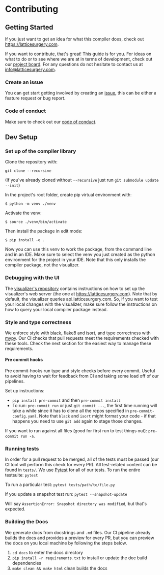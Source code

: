 # Contributing

<!-- start -->

## Getting Started

If you just want to get an idea for what this compiler does, check out https://latticesurgery.com.

If you want to contribute, that's great! This guide is for you. For ideas on what to do or to see where we are at in terms of development, check out our [project board](https://github.com/orgs/latticesurgery-com/projects/1). For any questions do not hesitate to contact us at info@latticesurgery.com.

### Create an issue

You can get start getting involved by creating an [issue](https://github.com/latticesurgery-com/lattice-surgery-compiler/issues/new/choose), this can be either a feature request or bug report.

### Code of conduct

Make sure to check out our [code of conduct](https://github.com/latticesurgery-com/lattice-surgery-compiler/blob/master/CODE_OF_CONDUCT.md).

## Dev Setup

### Set up of the compiler library
Clone the repository with:

`git clone --recursive`

(If you've already cloned without `--recursive` just run `git submodule update --init`)

In the project's root folder, create pip virtual environment with: 

`$ python -m venv ./venv`

Activate the venv:

`$ source ./venv/bin/activate`

Then install the package in edit mode:

`$ pip install -e .`

Now you can use this venv to work the package, from the command line and in an IDE. Make sure to select the venv you just created as the python environment for the project in your IDE. Note that this only installs the compiler package, not the visualizer.

### Debugging with the UI

The [visualizer's repository](https://github.com/latticesurgery-com/web-ui) contains instructions on how to set up the visualizer's web server (the one at https://latticesurgery.com). Note that by default, the visualizer queries api.latticesurgery.com. So, if you want to test your local changes with the visualizer,  make sure follow the instructions on how to query your local compiler package instead. 

### Style and type correctness

We enforce style with [black](https://github.com/psf/black), [flake8](https://flake8.pycqa.org/en/latest/) and [isort](https://github.com/PyCQA/isort), and type correctness with [mypy](http://mypy-lang.org/). Our CI checks that pull requests meet the requirements checked with these tools. Check the next section for the easiest way to manage these requirements.

#### Pre commit hooks
 Pre commit-hooks run type and style checks before every commit. Useful to avoid having to wait for feedback from CI and taking some load off of our pipelines.

Set up instructions:
* `pip install pre-commit` and then `pre-commit install` 
* To run: `pre-commit run` or just `git commit ...`, the first time running will take a while since it has to clone all the repos specified in `pre-commit-config.yaml`. Note that `black` and `isort` might format your code - if that happens you need to use `git add` again to stage those changes. 

If you want to run against all files (good for first run to test things out): `pre-commit run -a`. 

### Running tests
In order for a pull request to be merged, all of the tests must be passed (our CI tool will perform this check for every PR). All test-related content can be found in `tests/`. We use [Pytest](https://pytest.org/) for all of our tests.
To run the entire testsuite:
```pytest```
 
To run a particular test:
```pytest tests/path/to/file.py```

If you update a snapshot test run:
```pytest --snapshot-update```

Will say `AssertionError: Snapshot directory was modified`, but that's expected.

### Building the Docs

We generate docs from docstrings and `.md` files. Our CI pipeline already builds the docs and provides a preview for every PR, but you can preview the docs on you local machine by following the steps below.

 1. `cd docs` to enter the docs directory
 2. `pip install -r requirements.txt` to install or update the doc build dependencies
 3. `make clean && make html` clean builds the docs
